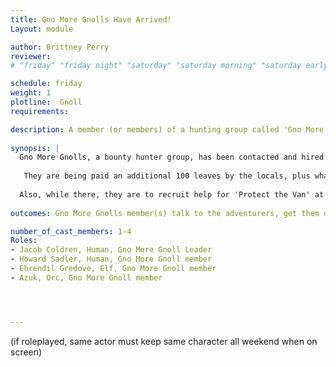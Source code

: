 ```yaml
---
title: Gno More Gnolls Have Arrived!
Layout: module

author: Brittney Perry
reviewer: 
# "friday" "friday night" "saturday" "saturday morning" "saturday early afternoon" "saturday early evening" "saturday night" "reaction" "tavern setup" "townsfolk" "randoms"

schedule: friday
weight: 1
plotline:  Gnoll
requirements: 

description: A member (or members) of a hunting group called 'Gno More Gnolls' comes to the gathering hall to welcome, brag, and also prep the the newly arrived about the job of eradicating the gnolls.
 
synopsis: |
  Gno More Gnolls, a bounty hunter group, has been contacted and hired by the locals to eradicate the local gnoll problem. When they arrived to the isolated, but thriving town, they realized the problem was way out of their level. Not wanting to die, but not wanting to admit defeat and lose a paycheck, the leader of Gno More Gnolls has come to the gathering hall to see if the newly arrived adventurers can help clear out the gnolls. 
  
   They are being paid an additional 100 leaves by the locals, plus whatever loot they find, to clear the area of gnolls.
  
  Also, while there, they are to recruit help for 'Protect the Van' at 10am the next day. The group is interested in collecting any observed information from the adventurers about the gnolls. Things to report include, but are not limited to, abilities seen in gnolls, habits, quirks, language or vocalizations, number of injuries, number of dead, and number of gnoll that attacked, etc. 
      
outcomes: Gno More Gnolls member(s) talk to the adventurers, get them on board with eradicating the gnolls, giving them the lay of the land, what's going on, defend themselves from Edward's accusations, and just shoot the breeze for one hour, or until they get tired.

number_of_cast_members: 1-4
Roles: 
- Jacob Coldren, Human, Gno More Gnoll Leader
- Howard Sadler, Human, Gno More Gnoll member
- Ehrendil Gredove, Elf, Gno More Gnoll member
- Azuk, Orc, Gno More Gnoll member




---
```


(if roleplayed, same actor must keep same character all weekend when on screen) 